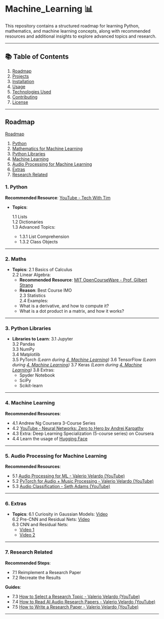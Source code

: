 # Machine_Learning 📊

This repository contains a structured roadmap for learning Python, mathematics, and machine learning concepts, along with recommended resources and additional insights to explore advanced topics and research.

---

## 📚 Table of Contents

1. [Roadmap](#roadmap)
2. [Projects](#projects)
3. [Installation](#installation)
4. [Usage](#usage)
5. [Technologies Used](#technologies-used)
6. [Contributing](#contributing)
7. [License](#license)

---

## Roadmap

[Roadmap](#roadmap)  
1. [Python](#1-python)  
2. [Mathematics for Machine Learning](#2-maths)  
3. [Python Libraries](#3-python-libraries)  
4. [Machine Learning](#4-machine-learning)  
5. [Audio Processing for Machine Learning](#5-audio-processing-for-machine-learning)  
6. [Extras](#6-extras)  
7. [Research Related](#7-research-related)

### 1. Python 
   **Recommended Resource**: [YouTube - Tech With Tim](https://www.youtube.com/@TechWithTim)
   - **Topics**:
   
     1.1 Lists  
     1.2 Dictionaries  
     1.3 Advanced Topics:
       - 1.3.1 List Comprehension  
       - 1.3.2 Class Objects  

---

### 2. Maths 
   - **Topics**:
     2.1 Basics of Calculus  
     2.2 Linear Algebra:
       - **Recommended Resource**: [MIT OpenCourseWare - Prof. Gilbert Strang](https://ocw.mit.edu/)
       - **Reason**: Best Course IMO  
     2.3 Statistics  
     2.4 Examples:
       - What is a derivative, and how to compute it?
       - What is a dot product in a matrix, and how it works?  

---

### 3. Python Libraries 
   - **Libraries to Learn**:
     3.1 Jupyter  
     3.2 Pandas  
     3.3 NumPy  
     3.4 Matplotlib  
     3.5 PyTorch *(Learn during [4. Machine Learning](#4-machine-learning))*
     3.6 TensorFlow *(Learn during [4. Machine Learning](#4-machine-learning))*
     3.7 Keras *(Learn during [4. Machine Learning](#4-machine-learning))*
     3.8 Extras:
       - Spyder Notebook  
       - SciPy  
       - Scikit-learn

---

### 4. Machine Learning 
   **Recommended Resources**:
   - 4.1 Andrew Ng Coursera 3-Course Series  
   - 4.2 [YouTube - Neural Networks: Zero to Hero by Andrej Karpathy](https://www.youtube.com/)  
   - 4.3 Extra: Deep Learning Specialization (5-course series) on Coursera  
   - 4.4 Learn the usage of [Hugging Face](https://huggingface.co/)  

---

### 5. Audio Processing for Machine Learning 
   **Recommended Resources**:
   - 5.1 [Audio Processing for ML - Valerio Velardo (YouTube)](https://youtube.com/playlist?list=PL-wATfeyAMNqIee7cH3q1bh4QJFAaeNv0&si=35KU7WNFfYptMFxz)  
   - 5.2 [PyTorch for Audio + Music Processing - Valerio Velardo (YouTube)](https://youtube.com/playlist?list=PL-wATfeyAMNoirN4idjev6aRu8ISZYVWm&si=-zkiDj6CkFlKF69O)  
   - 5.3 [Audio Classification - Seth Adams (YouTube)](https://youtube.com/playlist?list=PLhA3b2k8R3t0SYW_MhWkWS5fWg-BlYqWn&si=nGune89ZoEaGROFb)  

---

### 6. Extras 
   - **Topics**:
     6.1 Curiosity in Gaussian Models: [Video](https://youtu.be/cy8r7WSuT1I)  
     6.2 Pre-CNN and Residual Nets: [Video](https://youtu.be/KuXjwB4LzSA)  
     6.3 CNN and Residual Nets:
       - [Video 1](https://youtu.be/pj9-rr1wDhM)  
       - [Video 2](https://youtu.be/o_3mboe1jYI)  

---

### 7. Research Related 
   **Recommended Steps**:
   - 7.1 Reimplement a Research Paper  
   - 7.2 Recreate the Results  

   **Guides**:
   - 7.3 [How to Select a Research Topic - Valerio Velardo (YouTube)](https://youtube.com/playlist?list=PL-wATfeyAMNrTDAV2A-pLxVpwXadbd-4O&si=pcyb6vU65FbVUI8Y)  
   - 7.4 [How to Read AI Audio Research Papers - Valerio Velardo (YouTube)](https://youtube.com/playlist?list=PL-wATfeyAMNqwhLIBEX7lS-sYIQTcEPxY&si=PZXRI6mTgxpYsPiR)  
   - 7.5 [How to Write a Research Paper - Valerio Velardo (YouTube)](https://youtube.com/playlist?list=PL-wATfeyAMNrTDAV2A-pLxVpwXadbd-4O&si=c5Z7Zo43iyEPDbQG)  

---

